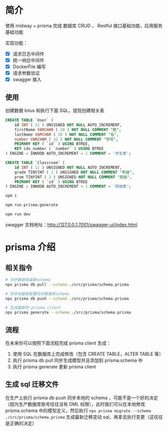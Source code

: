 # 简介

使用 midway + prisma 完成 数据库 CRUD ， Restful 接口基础功能，应用服务基础功能

实现功能：

- [x] 请求日志中间件
- [x] 统一响应中间件
- [x] DockerFile 编写
- [x] 请求参数验证
- [x] swagger 接入

## 使用

创建数据 lotus 和执行下面 SQL，提现创建相关表

```sql
CREATE TABLE `User` (
	id INT ( 11 ) UNSIGNED NOT NULL AUTO_INCREMENT,
	firstName VARCHAR ( 20 ) NOT NULL COMMENT "姓",
	lastName VARCHAR ( 20 ) NOT NULL COMMENT "名",
	number VARCHAR ( 32 ) NOT NULL COMMENT "学号",
	PRIMARY KEY ( `id` ) USING BTREE,
	KEY idx_number ( `number` ) USING BTREE
) ENGINE = INNODB AUTO_INCREMENT = 1 COMMENT = '学生表';

CREATE TABLE `Classroom` (
	id INT ( 11 ) UNSIGNED NOT NULL AUTO_INCREMENT,
	grade TINYINT ( 2 ) UNSIGNED NOT NULL COMMENT "年级",
	prom TINYINT ( 2 ) UNSIGNED NOT NULL COMMENT "班级",
	PRIMARY KEY ( `id` ) USING BTREE
) ENGINE = INNODB AUTO_INCREMENT = 1 COMMENT = '班级表';
```

```bash
npm i

npm run prisma:generate

npm run dev
```

swagger 文档地址：http://127.0.0.1:7001/swagger-ui/index.html

# prisma 介绍

## 相关指令

```bash
# 同步数据库最新schema
npx prisma db pull --schema ./src/prisma/schema.prisma

# 将本地最新配置同步数据库schema
npx prisma db push --schema ./src/prisma/schema.prisma

# 生成最新的 prisma client
npx prisma generate --schema ./src/prisma/schema.prisma
```

## 流程

在未来你可以按照下面流程完成 prisma client 生成：

1. 使用 SQL 在数据库上完成修改（包含 CREATE TABLE，ALTER TABLE 等）
2. 执行 prisma db pull 同步生成模型并且添加到 prisma.schema 中
3. 执行 prisma generate 更新 prisma client

## 生成 sql 迁移文件

在生产上执行 prisma db push 同步本地的 schema ，可能不是一个好的决定（因为生产数据库账号往往没有 DML 权限），此时我们可以在本地修改 prisma.schema 中的模型定义，然后执行 `npx prisma migrate --schema ./src/prisma/schema.prisma` 生成最新迁移变动 sql，再拿去执行变更（这往往是正确的决定）
